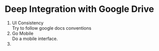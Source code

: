 # Deep Integration with Google Drive

1.  UI Consistency  
Try to follow google docs conventions
2.  Go Mobile  
Do a mobile interface.
3.  